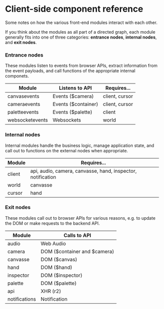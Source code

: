 Client-side component reference
===============================

Some notes on how the various front-end modules interact with each other.

If you think about the modules as all part of a directed graph, each
module generally fits into one of three categories: **entrance nodes**, 
**internal nodes**, and **exit nodes**.


### Entrance nodes

These modules listen to events from browser APIs, extract information from
the event payloads, and call functions of the appropriate internal componets.

Module           | Listens to API      | Requires...
-----------------|---------------------|--------------------------------------
canvasevents     | Events ($camera)    | client, cursor
cameraevents     | Events ($container) | client, cursor
paletteevents    | Events ($palette)   | client
websocketevents  | Websockets          | world


### Internal nodes

Internal modules handle the business logic, manage application state, and call
out to functions on the external nodes when appropriate.

Module           | Requires...
-----------------|---------------------------------------------------------
client           | api, audio, camera, canvasse, hand, inspector, notification
world            | canvasse
cursor           | hand


### Exit nodes

These modules call out to browser APIs for various reasons, e.g. to
update the DOM or make requests to the backend API.

Module           | Calls to API
-----------------|---------------------------------------------------------
audio            | Web Audio
camera           | DOM ($container and $camera)
canvasse         | DOM ($canvas)
hand             | DOM ($hand)
inspector        | DOM ($inspector)
palette          | DOM ($palette)
api              | XHR (r2)
notifications    | Notification
